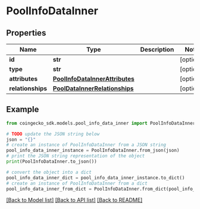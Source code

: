 # PoolInfoDataInner


## Properties

Name | Type | Description | Notes
------------ | ------------- | ------------- | -------------
**id** | **str** |  | [optional] 
**type** | **str** |  | [optional] 
**attributes** | [**PoolInfoDataInnerAttributes**](PoolInfoDataInnerAttributes.md) |  | [optional] 
**relationships** | [**PoolDataInnerRelationships**](PoolDataInnerRelationships.md) |  | [optional] 

## Example

```python
from coingecko_sdk.models.pool_info_data_inner import PoolInfoDataInner

# TODO update the JSON string below
json = "{}"
# create an instance of PoolInfoDataInner from a JSON string
pool_info_data_inner_instance = PoolInfoDataInner.from_json(json)
# print the JSON string representation of the object
print(PoolInfoDataInner.to_json())

# convert the object into a dict
pool_info_data_inner_dict = pool_info_data_inner_instance.to_dict()
# create an instance of PoolInfoDataInner from a dict
pool_info_data_inner_from_dict = PoolInfoDataInner.from_dict(pool_info_data_inner_dict)
```
[[Back to Model list]](../README.md#documentation-for-models) [[Back to API list]](../README.md#documentation-for-api-endpoints) [[Back to README]](../README.md)


